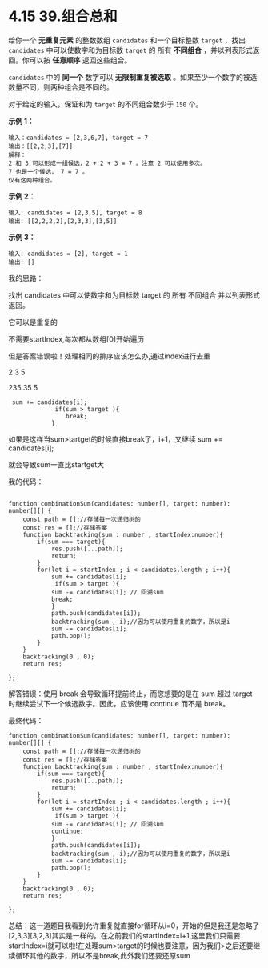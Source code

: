 ﻿
# 4.15 39.组合总和

给你一个 **无重复元素** 的整数数组 `candidates` 和一个目标整数 `target` ，找出 `candidates` 中可以使数字和为目标数 `target` 的 所有 **不同组合** ，并以列表形式返回。你可以按 **任意顺序** 返回这些组合。

`candidates` 中的 **同一个** 数字可以 **无限制重复被选取** 。如果至少一个数字的被选数量不同，则两种组合是不同的。 

对于给定的输入，保证和为 `target` 的不同组合数少于 `150` 个。

 

**示例 1：**

```
输入：candidates = [2,3,6,7], target = 7
输出：[[2,2,3],[7]]
解释：
2 和 3 可以形成一组候选，2 + 2 + 3 = 7 。注意 2 可以使用多次。
7 也是一个候选， 7 = 7 。
仅有这两种组合。
```

**示例 2：**

```
输入: candidates = [2,3,5], target = 8
输出: [[2,2,2,2],[2,3,3],[3,5]]
```

**示例 3：**

```
输入: candidates = [2], target = 1
输出: []
```

我的思路：

找出 candidates 中可以使数字和为目标数 target 的 所有 不同组合 并以列表形式返回。

它可以是重复的

不需要startIndex,每次都从数组[0]开始遍历

但是答案错误啦！处理相同的排序应该怎么办,通过index进行去重

2    3    5

235  35   5

```
 sum += candidates[i];
             if(sum > target ){
                break;
            }
```

如果是这样当sum>tartget的时候直接break了，i+1，又继续 sum += candidates[i];

就会导致sum一直比startget大

我的代码：

```

function combinationSum(candidates: number[], target: number): number[][] {
    const path = [];//存储每一次递归树的
    const res = [];//存储答案
    function backtracking(sum : number , startIndex:number){
        if(sum === target){
            res.push([...path]);
            return;
        }
        for(let i = startIndex ; i < candidates.length ; i++){
            sum += candidates[i];
             if(sum > target ){
            sum -= candidates[i]; // 回溯sum
            break;
            }
            path.push(candidates[i]);
            backtracking(sum , i);//因为可以使用重复的数字，所以是i
            sum -= candidates[i];
            path.pop();
        }
    }
    backtracking(0 , 0);
    return res;
    
};
```

解答错误：使用 break 会导致循环提前终止，而您想要的是在 sum 超过 target 时继续尝试下一个候选数字。因此，应该使用 continue 而不是 break。

最终代码：

```
function combinationSum(candidates: number[], target: number): number[][] {
    const path = [];//存储每一次递归树的
    const res = [];//存储答案
    function backtracking(sum : number , startIndex:number){
        if(sum === target){
            res.push([...path]);
            return;
        }
        for(let i = startIndex ; i < candidates.length ; i++){
            sum += candidates[i];
             if(sum > target ){
            sum -= candidates[i]; // 回溯sum
            continue;
            }
            path.push(candidates[i]);
            backtracking(sum , i);//因为可以使用重复的数字，所以是i
            sum -= candidates[i];
            path.pop();
        }
    }
    backtracking(0 , 0);
    return res;
    
};
```

总结：这一道题目我看到允许重复就直接for循环从i=0，开始的但是我还是忽略了[2,3,3][3,2,3]其实是一样的。在之前我们的startIndex=i+1,这里我们只需要startIndex=i就可以啦!在处理sum>target的时候也要注意，因为我们>之后还要继续循环其他的数字，所以不是break,此外我们还要还原sum

